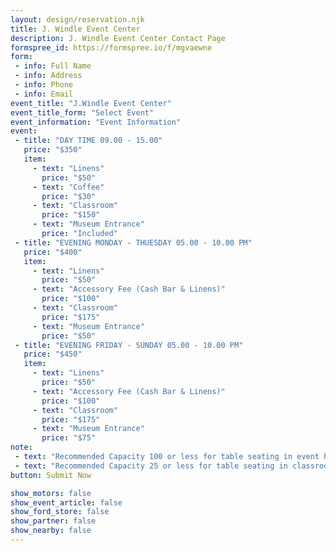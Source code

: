 ```yaml
---
layout: design/reservation.njk
title: J. Windle Event Center
description: J. Windle Event Center Contact Page
formspree_id: https://formspree.io/f/mgvaewne
form: 
 - info: Full Name
 - info: Address
 - info: Phone
 - info: Email
event_title: "J.Windle Event Center"
event_title_form: "Select Event"
event_information: "Event Information"
event: 
 - title: "DAY TIME 09.00 - 15.00"
   price: "$350"
   item: 
     - text: "Linens"
       price: "$50"
     - text: "Coffee"
       price: "$30"
     - text: "Classroom"
       price: "$150"
     - text: "Museum Entrance"
       price: "Included"
 - title: "EVENING MONDAY - THUESDAY 05.00 - 10.00 PM"
   price: "$400"
   item: 
     - text: "Linens"
       price: "$50"
     - text: "Accessory Fee (Cash Bar & Linens)"
       price: "$100"
     - text: "Classroom"
       price: "$175"
     - text: "Museum Entrance"
       price: "$50"
 - title: "EVENING FRIDAY - SUNDAY 05.00 - 10.00 PM"
   price: "$450"
   item: 
     - text: "Linens"
       price: "$50"
     - text: "Accessory Fee (Cash Bar & Linens)"
       price: "$100"
     - text: "Classroom"
       price: "$175"
     - text: "Museum Entrance"
       price: "$75"
note:
 - text: "Recommended Capacity 100 or less for table seating in event hall"
 - text: "Recommended Capacity 25 or less for table seating in classroom"
button: Submit Now

show_motors: false
show_event_article: false
show_ford_store: false
show_partner: false
show_nearby: false
---
```


